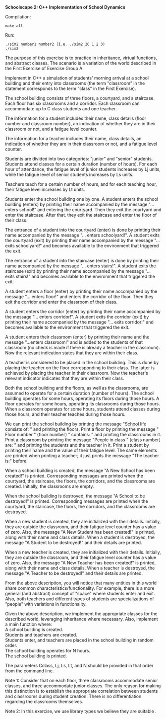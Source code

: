 **Schoolscape 2: C++ Implementation of School Dynamics**


Compilation:

    make all

Run: 

    ./sim2 number1 number2 (i.e. ./sim2 20 1 2 3)
    ./sim2

The purpose of this exercise is to practice in inheritance, virtual functions, and abstract classes. The scenario is a variation of the world described in the First Exercise of Exercise Group A.

Implement in C++ a simulation of students' morning arrival at a school building and their entry into classrooms (the term "classroom" in the statement corresponds to the term "class" in the First Exercise).

The school building consists of three floors, a courtyard, and a staircase. Each floor has six classrooms and a corridor. Each classroom can accommodate up to C class students and one teacher.

The information for a student includes their name, class details (floor number and classroom number), an indication of whether they are in their classroom or not, and a fatigue level counter.

The information for a teacher includes their name, class details, an indication of whether they are in their classroom or not, and a fatigue level counter.

Students are divided into two categories: "junior" and "senior" students. Students attend classes for a certain duration (number of hours). For each hour of attendance, the fatigue level of junior students increases by Lj units, while the fatigue level of senior students increases by Ls units.

Teachers teach for a certain number of hours, and for each teaching hour, their fatigue level increases by Lt units.

Students enter the school building one by one. A student enters the school building (enters) by printing their name accompanied by the message "... enters school!" and entering the courtyard. Then they exit the courtyard and enter the staircase. After that, they exit the staircase and enter the floor of their class.

The entrance of a student into the courtyard (enter) is done by printing their name accompanied by the message "... enters schoolyard!". A student exits the courtyard (exit) by printing their name accompanied by the message "... exits schoolyard!" and becomes available to the environment that triggered the exit.

The entrance of a student into the staircase (enter) is done by printing their name accompanied by the message "... enters stairs!". A student exits the staircase (exit) by printing their name accompanied by the message "... exits stairs!" and becomes available to the environment that triggered the exit.

A student enters a floor (enter) by printing their name accompanied by the message "... enters floor!" and enters the corridor of the floor. Then they exit the corridor and enter the classroom of their class.

A student enters the corridor (enter) by printing their name accompanied by the message "... enters corridor!". A student exits the corridor (exit) by printing their name accompanied by the message "... exits corridor!" and becomes available to the environment that triggered the exit.

A student enters their classroom (enter) by printing their name and the message "...enters classroom!" and is added to the students of that classroom (no check is made if there is already a teacher in the classroom). Now the relevant indication states that they are within their class.

A teacher is considered to be placed in the school building. This is done by placing the teacher on the floor corresponding to their class. The latter is achieved by placing the teacher in their classroom. Now the teacher's relevant indicator indicates that they are within their class.

Both the school building and the floors, as well as the classrooms, are assumed to operate for a certain duration (number of hours). The school building operates for some hours, operating its floors during those hours. A floor operates for some hours, operating its classrooms during those hours. When a classroom operates for some hours, students attend classes during those hours, and their teacher teaches during those hours.

We can print the school building by printing the message "School life consists of: " and printing the floors. Print a floor by printing the message " Floor number " ⟨floor number⟩ " contains: " and printing the classrooms in it. Print a classroom by printing the message "People in class " ⟨class number⟩ are: " and printing the students and the teacher in it. Print a student by printing their name and the value of their fatigue level. The same elements are printed when printing a teacher; it just prints the message "The teacher is:" before.

When a school building is created, the message "A New School has been created!" is printed. Corresponding messages are printed when the courtyard, the staircase, the floors, the corridors, and the classrooms are created. Initially, the classrooms are empty.

When the school building is destroyed, the message "A School to be destroyed!" is printed. Corresponding messages are printed when the courtyard, the staircase, the floors, the corridors, and the classrooms are destroyed.

When a new student is created, they are initialized with their details. Initially, they are outside the classroom, and their fatigue level counter has a value of zero. Also, the message "A New Student has been created!" is printed, along with their name and class details. When a student is destroyed, the message "A Student to be destroyed!" and their details are printed.

When a new teacher is created, they are initialized with their details. Initially, they are outside the classroom, and their fatigue level counter has a value of zero. Also, the message "A New Teacher has been created!" is printed, along with their name and class details. When a teacher is destroyed, the message "A Teacher to be destroyed!" and their details are printed.

From the above description, you will notice that many entities in this world share common characteristics/functionality. For example, there is a more general (and abstract) concept of "space" where students enter and exit. Also, both teachers and different types of students are specializations of "people" with variations in functionality.

Given the above description, we implement the appropriate classes for the described world, leveraging inheritance where necessary. Also, implement a main function where: \
A school building is created. \
Students and teachers are created. \
Students enter, and teachers are placed in the school building in random order. \
The school building operates for N hours. \
The school building is printed. 

The parameters Cclass, Lj, Ls, Lt, and N should be provided in that order from the command line.

Note 1: Consider that on each floor, three classrooms accommodate senior classes, and three accommodate junior classes. The only reason for making this distinction is to establish the appropriate correlation between students and classrooms during student creation. There is no differentiation regarding the classrooms themselves.

Note 2: In this exercise, we use library types we believe they are suitable .
